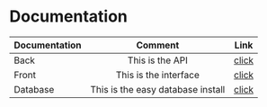 # Documentation
| Documentation   | Comment           | Link  |
| --------------- |:-----------------:| :----:|
| Back            | This is the API   | [click](https://github.com/Melomania-be/back/wiki) |
| Front           | This is the interface | [click](https://github.com/Melomania-be/front/wiki) |
| Database        | This is the easy database install  | [click](https://github.com/Melomania-be/database) |
